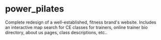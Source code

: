 # power_pilates
Complete redesign of a well-established, fitness brand's website. Includes an interactive map search for CE classes for trainers, online trainer bio directory, about us pages, class descriptions, etc.. 
